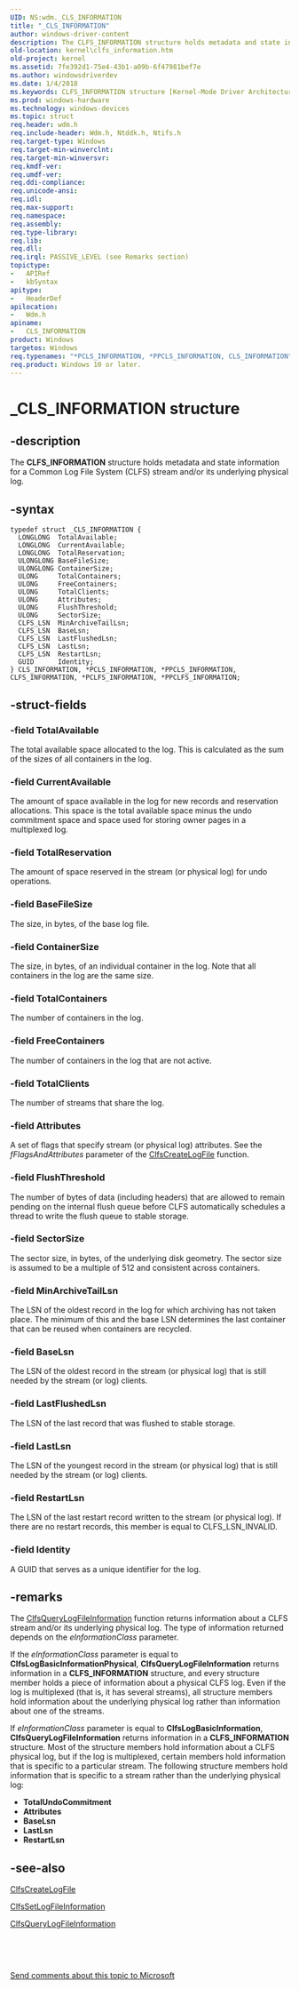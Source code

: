 ```yaml
---
UID: NS:wdm._CLS_INFORMATION
title: "_CLS_INFORMATION"
author: windows-driver-content
description: The CLFS_INFORMATION structure holds metadata and state information for a Common Log File System (CLFS) stream and/or its underlying physical log.
old-location: kernel\clfs_information.htm
old-project: kernel
ms.assetid: 7fe392d1-75e4-43b1-a09b-6f47981bef7e
ms.author: windowsdriverdev
ms.date: 1/4/2018
ms.keywords: CLFS_INFORMATION structure [Kernel-Mode Driver Architecture], wdm/PCLS_INFORMATION, wdm/PPCLFS_INFORMATION, _CLS_INFORMATION, kstruct_a_6935868e-7d3d-458e-a556-0c92ed99bdbf.xml, kernel.clfs_information, wdm/CLFS_INFORMATION, PPCLFS_INFORMATION, wdm/PPCLS_INFORMATION, PCLFS_INFORMATION, PPCLS_INFORMATION, PPCLFS_INFORMATION structure pointer [Kernel-Mode Driver Architecture], wdm/PCLFS_INFORMATION, CLS_INFORMATION structure [Kernel-Mode Driver Architecture], PCLFS_INFORMATION structure pointer [Kernel-Mode Driver Architecture], *PCLFS_INFORMATION, wdm/CLS_INFORMATION, PCLS_INFORMATION structure pointer [Kernel-Mode Driver Architecture], CLS_INFORMATION, CLFS_INFORMATION, PCLS_INFORMATION, PPCLS_INFORMATION structure pointer [Kernel-Mode Driver Architecture], *PCLS_INFORMATION, *PPCLS_INFORMATION
ms.prod: windows-hardware
ms.technology: windows-devices
ms.topic: struct
req.header: wdm.h
req.include-header: Wdm.h, Ntddk.h, Ntifs.h
req.target-type: Windows
req.target-min-winverclnt: 
req.target-min-winversvr: 
req.kmdf-ver: 
req.umdf-ver: 
req.ddi-compliance: 
req.unicode-ansi: 
req.idl: 
req.max-support: 
req.namespace: 
req.assembly: 
req.type-library: 
req.lib: 
req.dll: 
req.irql: PASSIVE_LEVEL (see Remarks section)
topictype:
-	APIRef
-	kbSyntax
apitype:
-	HeaderDef
apilocation:
-	Wdm.h
apiname:
-	CLS_INFORMATION
product: Windows
targetos: Windows
req.typenames: "*PCLS_INFORMATION, *PPCLS_INFORMATION, CLS_INFORMATION"
req.product: Windows 10 or later.
---
```


# _CLS_INFORMATION structure


## -description


The <b>CLFS_INFORMATION</b> structure holds metadata and state information for a Common Log File System (CLFS) stream and/or its underlying physical log.


## -syntax


````
typedef struct _CLS_INFORMATION {
  LONGLONG  TotalAvailable;
  LONGLONG  CurrentAvailable;
  LONGLONG  TotalReservation;
  ULONGLONG BaseFileSize;
  ULONGLONG ContainerSize;
  ULONG     TotalContainers;
  ULONG     FreeContainers;
  ULONG     TotalClients;
  ULONG     Attributes;
  ULONG     FlushThreshold;
  ULONG     SectorSize;
  CLFS_LSN  MinArchiveTailLsn;
  CLFS_LSN  BaseLsn;
  CLFS_LSN  LastFlushedLsn;
  CLFS_LSN  LastLsn;
  CLFS_LSN  RestartLsn;
  GUID      Identity;
} CLS_INFORMATION, *PCLS_INFORMATION, *PPCLS_INFORMATION, CLFS_INFORMATION, *PCLFS_INFORMATION, *PPCLFS_INFORMATION;
````


## -struct-fields




### -field TotalAvailable

The total available space allocated to the log. This is calculated as the sum of the sizes of all containers in the log. 


### -field CurrentAvailable

The amount of space available in the log for new records and reservation allocations. This space is the total available space minus the undo commitment space and space used for storing owner pages in a multiplexed log.


### -field TotalReservation

The amount of space reserved in the stream (or physical log) for undo operations.


### -field BaseFileSize

The size, in bytes, of the base log file.


### -field ContainerSize

The size, in bytes, of an individual container in the log. Note that all containers in the log are the same size.


### -field TotalContainers

The number of containers in the log.


### -field FreeContainers

The number of containers in the log that are not active. 


### -field TotalClients

The number of streams that share the log. 


### -field Attributes

A set of flags that specify stream (or physical log) attributes. See the <i>fFlagsAndAttributes</i> parameter of the <a href="..\wdm\nf-wdm-clfscreatelogfile.md">ClfsCreateLogFile</a> function.


### -field FlushThreshold

The number of bytes of data (including headers) that are allowed to remain pending on the internal flush queue before CLFS automatically schedules a thread to write the flush queue to stable storage. 


### -field SectorSize

The sector size, in bytes, of the underlying disk geometry. The sector size is assumed to be a multiple of 512 and consistent across containers.


### -field MinArchiveTailLsn

The LSN of the oldest record in the log for which archiving has not taken place. The minimum of this and the base LSN determines the last container that can be reused when containers are recycled.


### -field BaseLsn

The LSN of the oldest record in the stream (or physical log) that is still needed by the stream (or log) clients.


### -field LastFlushedLsn

The LSN of the last record that was flushed to stable storage.


### -field LastLsn

The LSN of the youngest record in the stream (or physical log) that is still needed by the stream (or log) clients. 


### -field RestartLsn

The LSN of the last restart record written to the stream (or physical log). If there are no restart records, this member is equal to CLFS_LSN_INVALID.


### -field Identity

A GUID that serves as a unique identifier for the log.


## -remarks


The <a href="..\wdm\nf-wdm-clfsquerylogfileinformation.md">ClfsQueryLogFileInformation</a> function returns information about a CLFS stream and/or its underlying physical log. The type of information returned depends on the <i>eInformationClass</i> parameter. 

If the <i>eInformationClass</i> parameter is equal to <b>ClfsLogBasicInformationPhysical</b>, <b>ClfsQueryLogFileInformation</b> returns information in a <b>CLFS_INFORMATION</b> structure, and every structure member holds a piece of information about a physical CLFS log. Even if the log is multiplexed (that is, it has several streams), all structure members hold information about the underlying physical log rather than information about one of the streams.

If <i>eInformationClass</i> parameter is equal to <b>ClfsLogBasicInformation</b>, <b>ClfsQueryLogFileInformation</b> returns information in a <b>CLFS_INFORMATION</b> structure. Most of the structure members hold information about a CLFS physical log, but if the log is multiplexed, certain members hold information that is specific to a particular stream. The following structure members hold information that is specific to a stream rather than the underlying physical log:
<ul>
<li>
<b>TotalUndoCommitment</b>

</li>
<li>
<b>Attributes</b>

</li>
<li>
<b>BaseLsn</b>

</li>
<li>
<b>LastLsn</b>

</li>
<li>
<b>RestartLsn</b>

</li>
</ul>


## -see-also

<a href="..\wdm\nf-wdm-clfscreatelogfile.md">ClfsCreateLogFile</a>

<a href="..\wdm\nf-wdm-clfssetlogfileinformation.md">ClfsSetLogFileInformation</a>

<a href="..\wdm\nf-wdm-clfsquerylogfileinformation.md">ClfsQueryLogFileInformation</a>

 

 

<a href="mailto:wsddocfb@microsoft.com?subject=Documentation%20feedback [kernel\kernel]:%20CLS_INFORMATION structure%20 RELEASE:%20(1/4/2018)&amp;body=%0A%0APRIVACY STATEMENT%0A%0AWe use your feedback to improve the documentation. We don't use your email address for any other purpose, and we'll remove your email address from our system after the issue that you're reporting is fixed. While we're working to fix this issue, we might send you an email message to ask for more info. Later, we might also send you an email message to let you know that we've addressed your feedback.%0A%0AFor more info about Microsoft's privacy policy, see http://privacy.microsoft.com/en-us/default.aspx." title="Send comments about this topic to Microsoft">Send comments about this topic to Microsoft</a>

